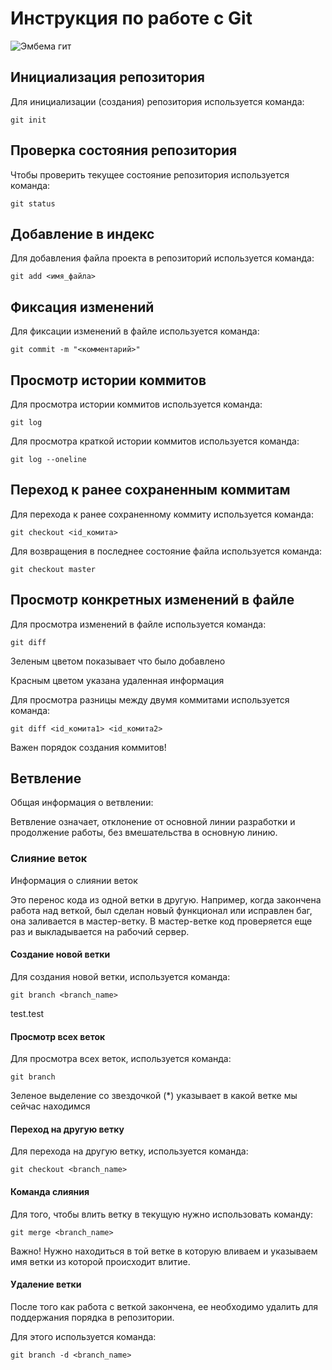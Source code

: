 # **Инструкция по работе с Git**

![Эмбема гит](github-logo.png)

## Инициализация репозитория

Для инициализации (создания) репозитория используется команда:

    git init

## Проверка состояния репозитория

Чтобы проверить текущее состояние репозитория используется команда:

    git status

## Добавление в индекс
Для добавления файла проекта в репозиторий используется команда:

    git add <имя_файла> 

## Фиксация изменений

Для фиксации изменений в файле используется команда:

    git commit -m "<комментарий>"

## Просмотр истории коммитов

Для просмотра истории коммитов используется команда:

    git log

Для просмотра краткой истории коммитов используется команда:

    git log --oneline

## Переход к ранее сохраненным коммитам 

Для перехода к ранее сохраненному коммиту используется команда:

    git checkout <id_комита>

Для возвращения в последнее состояние файла используется команда:

    git checkout master

## Просмотр конкретных изменений в файле 

Для просмотра изменений в файле используется команда:

    git diff

Зеленым цветом показывает что было добавлено

Красным цветом указана удаленная информация 

Для просмотра разницы между двумя коммитами используется команда:

    git diff <id_комита1> <id_комита2>

Важен порядок создания коммитов!    

## Ветвление

Общая информация о ветвлении:

Ветвление означает, отклонение от основной линии разработки и продолжение работы, без вмешательства в основную линию.

### Слияние веток

Информация о слиянии веток

Это перенос кода из одной ветки в другую. Например, когда закончена работа над веткой, был сделан новый функционал или исправлен баг, она заливается в мастер-ветку. В мастер-ветке код проверяется еще раз и выкладывается на рабочий сервер.

#### Создание новой ветки

Для создания новой ветки, используется команда:

    git branch <branch_name>

  test.test    

#### Просмотр всех веток

Для просмотра всех веток, используется команда:

    git branch

Зеленое выделение со звездочкой (*) указывает в какой ветке мы сейчас находимся 

#### Переход на другую ветку

Для перехода на другую ветку, используется команда:

    git checkout <branch_name>

#### Команда слияния 

Для того, чтобы влить ветку в текущую нужно использовать команду:

    git merge <branch_name>

Важно! Нужно находиться в той ветке в которую вливаем и указываем имя ветки из которой происходит влитие.    

#### Удаление ветки

После того как работа с веткой закончена, ее необходимо удалить для поддержания порядка в репозитории.

Для этого используется команда:

    git branch -d <branch_name>
